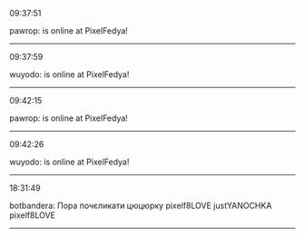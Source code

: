 09:37:51

pawrop: is online at PixelFedya!

---

09:37:59

wuyodo: is online at PixelFedya!

---

09:42:15

pawrop: is online at PixelFedya!

---

09:42:26

wuyodo: is online at PixelFedya!

---

18:31:49

botbandera: Пора почєликати цюцюрку pixelf8LOVE justYANOCHKA pixelf8LOVE

---

